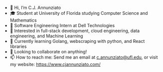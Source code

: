 - 👋 Hi, I’m C.J. Annunziato
- 🎓 Student at University of Florida studying Computer Science and Mathematics
- 💼 Software Engineering Intern at Dell Technologies
- 👀 Interested in full-stack development, cloud engineering, data engineering, and Machine Learning
- 🌱 Currently learning Golang, webscraping with python, and React libraries
- 💞️ Looking to collaborate on anything!
- 📫 How to reach me: Send me an email at c.annunziato@ufl.edu, or visit my website: https://www.cjannunziato.com/

<!---
cjannun/cjannun is a ✨ special ✨ repository because its `README.md` (this file) appears on your GitHub profile.
You can click the Preview link to take a look at your changes.
--->

